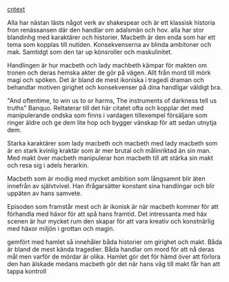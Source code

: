 [cntext](https://www.theodysseyonline.com/why-macbeth-is-the-best-shakespeare-tragedy)

Alla har nästan lästs något verk av shakespear och är ett klassisk historia fron renässansen där den handlar om adalsmän och hov. alla har stor blandinhg med karaktärer och historier. Macbeth är den enda som har ett tema som kopplas till nutiden. Konsekvenserna av blinda ambitoner och mak. Samtidgt som den tar up könsroller och maskulinitet.


Handlingen är hur macbeth och lady machbeth kämpar för makten om tronen och deras hemska akter de gör på vägen. Allt från mord till mörk magi och spöken. Det är bland de mest ikoniska i tragedi draman och behandlar motiven girighet och konsekvenser på dina handligar väldigt bra.


"And oftentime, to win us to or harms, The instruments of darkness tell us truths" Banquo. Reltaterar till det här citatet ofta och kopplar det med manipulerande ondska som finns i vardagen tillexempel försäljare som ringer äldre och ge dem lite hop och bygger vänskap för att sedan utnytja dem.


Starka karaktärer som lady macbeth och macbeth med lady macbeth som är en stark kvinlig kraktär som är mer brutal och målinriktad än sin man. Med makt över macbeth manipulerar hon macbeth till att stärka sin makt och resa sig i adels herarkin.

Macbeth som är modig med mycket ambition som långsamnt blir äten innefrån av självtvivel. Han ifrågarsätter konstant sina handlingar och blir uppäten av hans samvete.

Episoden som framstår mest och är ikonisk är när macbeth kommer för att förhandla med häxor för att spå hans framtid. Det intressanta med häx scenen är hur mycket rum den skapar för att vara kreativ och konstnärlig med häxor miljön i grottan och magin.


gemfört med hamlet så innehåler båda historier om girighet och makt. Båda är bland de mest kända tragedier. Båda handlar om mord för att nå deras mål men varför de mördar är olika. Hamlet gör det för hämd över att förlora den han älskade medans macbeth gör det när hans väg till makt får han att tappa kontroll


